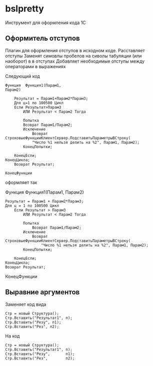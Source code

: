 # bslpretty
Инструмент для оформления кода 1С

## Оформитель отступов
Плагин для оформления отступов в исходном коде.
Расставляет отступы
Заменят симовлы пробелов на сиволы табуляции (или наоборот) в в отступах
Добавляет необходимые отступы между операторами в выражениях

Следующий код

```
Функция  Функция1(Парам1, 
Парам2)
	
	Результат = Парам1+Парам2*Парам3;
    Для ц=1 по 100500 Цикл 
	Если Результат>Парам3
		ИЛИ Результат < Парам2 Тогда
		
		Попытка 
		Возврат Парам1/Парам2;
		Исключение
			Возврат СтроковыеФункцииКлиентСервер.ПодставитьПараметрыВСтроку(
			"Число %1 нельзя делить на %2", Парам1, Парам2);
		КонецПопытки;
		
	КонецЕсли;
КонецЦикла;
	Возврат Результат;

КонецФункции
```

оформляет так

Функция Функция1(Парам1,
	Парам2)
	
	Результат = Парам1 + Парам2*Парам3;
	Для ц = 1 по 100500 Цикл
		Если Результат > Парам3
			ИЛИ Результат < Парам2 Тогда
			
			Попытка
				Возврат Парам1/Парам2;
			Исключение
				Возврат СтроковыеФункцииКлиентСервер.ПодставитьПараметрыВСтроку(
					"Число %1 нельзя делить на %2", Парам1, Парам2);
			КонецПопытки;
			
		КонецЕсли;
	КонецЦикла;
	Возврат Результат;
	
КонецФункции

## Выравние аргументов

Заменяет код вида

```
Стр = новый Структура();
Стр.Вставить("Результат1", п);
Стр.Вставить("Резу", п1);
Стр.Вставить("Рез", п2);
```

На код

```
Стр = новый Структура();
Стр.Вставить("Результат1", п);
Стр.Вставить("Резу",       п1);
Стр.Вставить("Рез",        п2);
```
